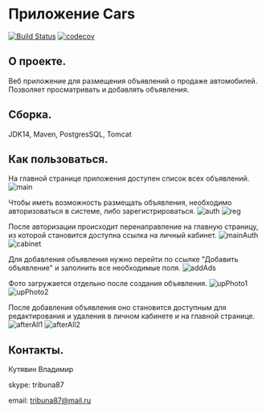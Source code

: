 # Приложение Cars
[![Build Status](https://app.travis-ci.com/kva-devops/job4j_cars.svg?branch=master)](https://app.travis-ci.com/kva-devops/job4j_cars)
[![codecov](https://codecov.io/gh/kva-devops/job4j_cars/branch/master/graph/badge.svg?token=YBZ9UHKVSB)](https://codecov.io/gh/kva-devops/job4j_cars)

## О проекте.
Веб приложение для размещения объявлений о продаже автомобилей.
Позволяет просматривать и добавлять объявления. 

## Сборка.
JDK14, Maven, PostgresSQL, Tomcat

## Как пользоваться.
На главной странице приложения доступен список всех объявлений.
![main](images/Selection_115.png)

Чтобы иметь возможность размещать объявления, необходимо авторизоваться
в системе, либо зарегистрироваться.
![auth](images/Selection_099.png) 
![reg](images/Selection_100.png)

После авторизации происходит перенаправление на главную страницу, из которой
становится доступна ссылка на личный кабинет.
![mainAuth](images/Selection_110.png)
![cabinet](images/Selection_101.png)

Для добавления объявления нужно перейти по ссылке "Добавить объявление" и
заполнить все необходимые поля.
![addAds](images/Selection_111.png)

Фото загружается отдельно после создания объявления.
![upPhoto1](images/Selection_112.png)
![upPhoto2](images/Selection_105.png)

После добавления объявления оно становится доступным для редактирования и удаления в личном кабинете 
и на главной странице. 
![afterAll1](images/Selection_113.png)
![afterAll2](images/Selection_114.png)

## Контакты.
Кутявин Владимир

skype: tribuna87

email: tribuna87@mail.ru